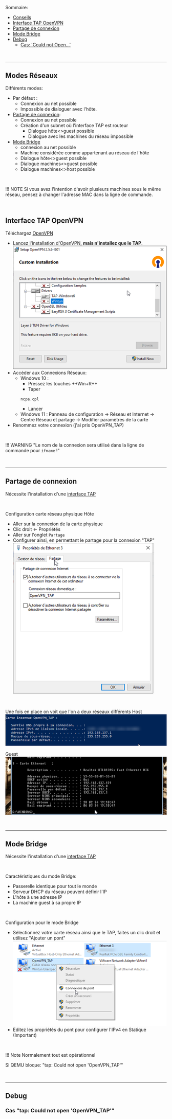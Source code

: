 Sommaire:  
- [Conseils](#Conseils)  
- [Interface TAP OpenVPN](#Interface-Tap-OpenVPN)  
- [Partage de connexion](Partage-de-connexion)  
- [Mode Bridge](#Mode-Bridge)  
- [Debug](#Debug)  
  - [Cas: 'Could not Open...'](#cas-tap-could-not-open-openvpn_tap)  

<br>

----
## Modes Réseaux
Différents modes:  
- Par défaut :  
    - Connexion au net possible  
    - Impossible de dialoguer avec l'hôte.  
- [Partage de connexion](Partage-de-connexion):  
    - Connexion au net possible  
    - Création d'un subnet où l'interface TAP est routeur  
        - Dialogue hôte<>guest possible  
        - Dialogue avec les machines du réseau impossible  
- [Mode Bridge](#Mode-Bridge)  
    - connexion au net possible  
    - Machine considérée comme appartenant au réseau de l'hôte  
    - Dialogue hôte<>guest possible  
    - Dialogue machines<>guest possible  
    - Dialogue machines<>host possible  

<br>


!!! NOTE 
    Si vous avez l'intention d'avoir plusieurs machines sous le même réseau, pensez à changer l'adresse MAC dans la ligne de commande.

<br>

## Interface TAP OpenVPN
Téléchargez [OpenVPN](https://openvpn.net/community-downloads/)

- Lancez l'installation d'OpenVPN, **mais n'installez que le TAP**.  
![open_vpn](../../assets/images/open_vpn.png)  
- Accéder aux Connexions Réseaux:  
    - Windows 10 :  
        - Pressez les touches ++Win+R++  
        - Taper   
        ```
        ncpa.cpl
        ```
       - Lancer   
     - Windows 11 : Panneau de configuration → Réseau et Internet → Centre Réseau et partage → Modifier paramètres de la carte  
- Renommez votre connexion (j'ai pris OpenVPN_TAP)  

<br>

!!! WARNING "Le nom de la connexion sera utilisé dans la ligne de commande pour `ifname` !"


<br>

----
## Partage de connexion
Nécessite l'installation d'une [interface TAP](#Interface-TAP-OpenVPN)

<br>

Configuration carte réseau physique Hôte  
- Aller sur la connexion de la carte physique  
- Clic droit &larr; Propriétés  
- Aller sur l'onglet `Partage`  
- Configurer ainsi, en permettant le partage pour la connexion "TAP"  
![shared_conn](../../assets/images/shared_conn.png)

<br>

Une fois en place on voit que l'on a deux réseaux différents
Host  
![shared_conn2](../../assets/images/shared_conn2.png)

Guest  
![shared_conn3](../../assets/images/shared_conn3.png)

<br>

----
## Mode Bridge
Nécessite l'installation d'une [interface TAP](#Interface-TAP-OpenVPN)

<br>

Caractéristiques du mode Bridge:  
- Passerelle identique pour tout le monde  
- Serveur DHCP du réseau peuvent définir l'IP  
- L'hôte à une adresse IP  
- La machine guest à sa propre IP  

<br>

Configuration pour le mode Bridge  
- Sélectionnez votre carte réseau ainsi que le TAP, faites un clic droit et utilisez "Ajouter un pont"    
![bridge](../../assets/images/bridge.png)  
- Editez les propriétés du pont pour configurer l'IPv4 en Statique (Important)  

<br>

!!! Note
    Normalement tout est opérationnel
    

Si QEMU bloque: "tap: Could not open 'OpenVPN_TAP'"

<br>

----
## Debug
### Cas "tap: Could not open 'OpenVPN_TAP'"
